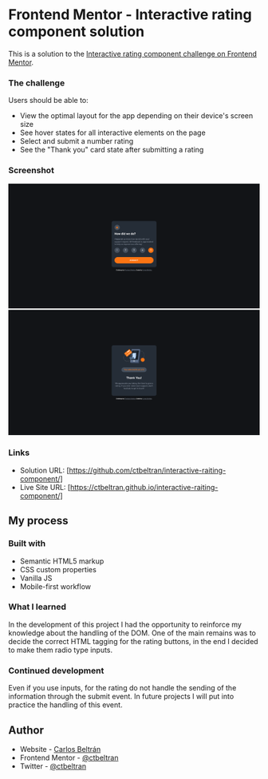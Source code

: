 # Frontend Mentor - Interactive rating component solution

This is a solution to the [Interactive rating component challenge on Frontend Mentor](https://www.frontendmentor.io/challenges/interactive-rating-component-koxpeBUmI). 


### The challenge

Users should be able to:

- View the optimal layout for the app depending on their device's screen size
- See hover states for all interactive elements on the page
- Select and submit a number rating
- See the "Thank you" card state after submitting a rating


### Screenshot

![Interactive Raiting Component](./images/rating-component.png)
![Interactive Raiting Component](./images/rating-component-thank-you.png)


### Links

- Solution URL: [https://github.com/ctbeltran/interactive-raiting-component/]
- Live Site URL: [https://ctbeltran.github.io/interactive-raiting-component/]

## My process

### Built with

- Semantic HTML5 markup
- CSS custom properties
- Vanilla JS
- Mobile-first workflow


### What I learned

In the development of this project I had the opportunity to reinforce my knowledge about the handling of the DOM. One of the main remains was to decide the correct HTML tagging for the rating buttons, in the end I decided to make them radio type inputs.


### Continued development

Even if you use inputs, for the rating do not handle the sending of the information through the submit event. In future projects I will put into practice the handling of this event.


## Author

- Website - [Carlos Beltrán](https://github.com/ctbeltran/)
- Frontend Mentor - [@ctbeltran](https://www.frontendmentor.io/profile/ctbeltran)
- Twitter - [@ctbeltran](https://www.twitter.com/ctbeltran)